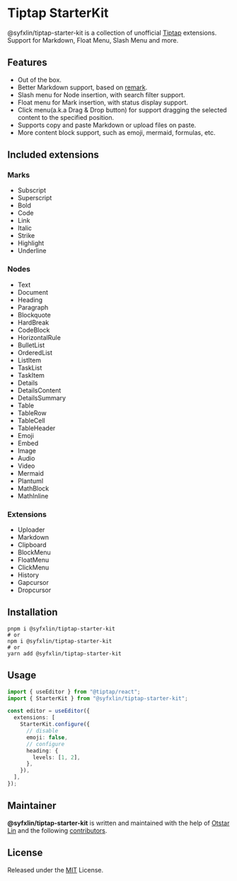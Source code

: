 # Tiptap StarterKit

@syfxlin/tiptap-starter-kit is a collection of unofficial [Tiptap](https://tiptap.dev) extensions. Support for Markdown, Float Menu, Slash Menu and more.

## Features

- Out of the box.
- Better Markdown support, based on [remark](https://github.com/remarkjs/remark).
- Slash menu for Node insertion, with search filter support.
- Float menu for Mark insertion, with status display support.
- Click menu(a.k.a Drag & Drop button) for support dragging the selected content to the specified position.
- Supports copy and paste Markdown or upload files on paste.
- More content block support, such as emoji, mermaid, formulas, etc.

## Included extensions

### Marks

- Subscript
- Superscript
- Bold
- Code
- Link
- Italic
- Strike
- Highlight
- Underline

### Nodes

- Text
- Document
- Heading
- Paragraph
- Blockquote
- HardBreak
- CodeBlock
- HorizontalRule
- BulletList
- OrderedList
- ListItem
- TaskList
- TaskItem
- Details
- DetailsContent
- DetailsSummary
- Table
- TableRow
- TableCell
- TableHeader
- Emoji
- Embed
- Image
- Audio
- Video
- Mermaid
- Plantuml
- MathBlock
- MathInline

### Extensions

- Uploader
- Markdown
- Clipboard
- BlockMenu
- FloatMenu
- ClickMenu
- History
- Gapcursor
- Dropcursor

## Installation

```shell
pnpm i @syfxlin/tiptap-starter-kit
# or
npm i @syfxlin/tiptap-starter-kit
# or
yarn add @syfxlin/tiptap-starter-kit
```

## Usage

```typescript
import { useEditor } from "@tiptap/react";
import { StarterKit } from "@syfxlin/tiptap-starter-kit";

const editor = useEditor({
  extensions: [
    StarterKit.configure({
      // disable
      emoji: false,
      // configure
      heading: {
        levels: [1, 2],
      },
    }),
  ],
});
```

## Maintainer

**@syfxlin/tiptap-starter-kit** is written and maintained with the help of [Otstar Lin](https://github.com/syfxlin) and the following [contributors](https://github.com/syfxlin/tiptap-starter-kit/graphs/contributors).

## License

Released under the [MIT](https://opensource.org/licenses/MIT) License.

